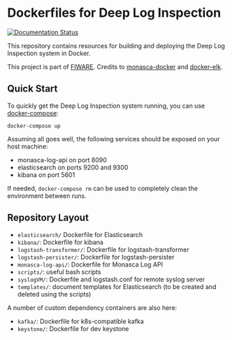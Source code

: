 Dockerfiles for Deep Log Inspection
===================================
[![Documentation Status](https://readthedocs.org/projects/deep-log-inspection/badge/?version=latest)](http://deep-log-inspection.readthedocs.io/en/latest/?badge=latest)

This repository contains resources for building and deploying the Deep Log Inspection system in Docker.

This project is part of [FIWARE][1]. Credits to [monasca-docker][2] and [docker-elk][3].

Quick Start
-----------

To quickly get the Deep Log Inspection system running, you can use [docker-compose][4]:

    docker-compose up

Assuming all goes well, the following services should be exposed on your host
machine:

 * monasca-log-api on port 8090
 * elasticsearch on ports 9200 and 9300
 * kibana on port 5601

If needed, `docker-compose rm` can be used to completely clean the environment between runs.

Repository Layout
-----------------

 * `elasticsearch/` Dockerfile for Elasticsearch
 * `kibana/`: Dockerfile for kibana
 * `logstash-transformer/`: Dockerfile for logstash-transformer
 * `logstash-persister/`: Dockerfile for logstash-persister
 * `monasca-log-api/`: Dockerfile for Monasca Log API
 * `scripts/`: useful bash scripts
 * `syslogVM/`: Dockerfile and logstash.conf for remote syslog server
 * `templates/`: document templates for Elasticsearch (to be created and deleted using the scripts)


A number of custom dependency containers are also here:

 * `kafka/`: Dockerfile for k8s-compatible kafka
 * `keystone/`: Dockerfile for dev keystone

[1]: https://www.fiware.org/
[2]: https://github.com/monasca/monasca-docker
[3]: https://github.com/deviantony/docker-elk
[4]: https://docs.docker.com/compose/
[5]:http://deep-log-inspection.readthedocs.io/
